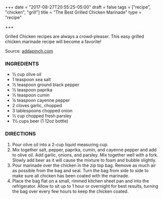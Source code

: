 +++
date = "2017-08-27T20:55:25-05:00"
draft = false
tags = ["recipe", "chicken", "grill"]
title = "The Best Grilled Chicken Marinade"
type = "recipe"

+++

Grilled Chicken recipes are always a crowd-pleaser. This easy grilled chicken marinade recipe will become a favorite!

Source: [addapinch.com](https://addapinch.com/best-grilled-chicken-marinade-recipe/)

### INGREDIENTS

  - ½ cup olive oil
  - 1 teaspoon sea salt
  - ½ teaspoon ground black pepper
  - ½ teaspoon paprika
  - ½ teaspoon cumin
  - ¼ teaspoon cayenne pepper
  - 2 cloves garlic, chopped
  - 3 tablespoons chopped onion
  - ½ cup chopped fresh parsley
  - 1½ cups beer (1 12oz bottle)

### DIRECTIONS

  1. Pour olive oil into a 2-cup liquid measuring cup.
  2. Mix together salt, pepper, paprika, cumin, and cayenne pepper and add to olive oil. Add garlic, onions, and parsley. Mix together well with a fork. Slowly add beer as it will cause the mixture to foam and bubble slightly.
  3. Pour marinade over the chicken in the zip top bag. Remove as much air as possible from the bag and seal. Turn the bag from side to side to make sure all chicken has been coated with the marinade.
  4. Place the bag flat on a small, rimmed kitchen sheet pan and into the refrigerator. Allow to sit up to 1 hour or overnight for best results, turning the bag over every few hours to keep the chicken coated.


